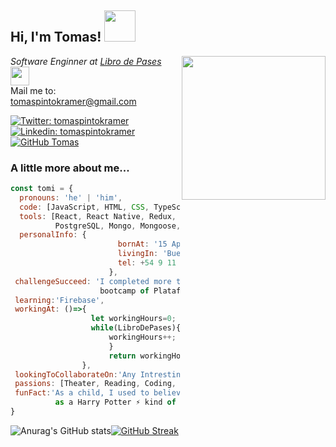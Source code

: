 <h2> Hi, I'm Tomas! <img src="https://media.giphy.com/media/l4FGI8GoTL7N4DsyI/giphy.gif" width="50">
</h2>
<img align='right' src="https://media.giphy.com/media/5eLDrEaRGHegx2FeF2/giphy.gif" width="230">
<p><em>Software Enginner at <a href="https://www.librodepases.com/">Libro de Pases</a><img src="https://media.giphy.com/media/WUlplcMpOCEmTGBtBW/giphy.gif" width="30"> 
</em></br>Mail me to: <a href="mailto:tomaspintokramer@gmail.com">tomaspintokramer@gmail.com</a></p>

[![Twitter: tomaspintokramer](https://img.shields.io/twitter/follow/tedpintokramer?style=social)](https://twitter.com/tedpintokramer)
[![Linkedin: tomaspintokramer](https://img.shields.io/badge/-tomaspintokramer-blue?style=flat-square&logo=Linkedin&logoColor=white&link=https://www.linkedin.com/in/tomaspintokramer/)](https://www.linkedin.com/in/tomaspintokramer/)
[![GitHub Tomas](https://img.shields.io/github/followers/TomasPintoKramer?label=follow&style=social)](https://github.com/TomasPintoKramer)


###  A little more about me...  

```javascript
const tomi = {
  pronouns: 'he' | 'him',
  code: [JavaScript, HTML, CSS, TypeScript ],
  tools: [React, React Native, Redux, Next, Node, Express, Passport, Sequelize, 
          PostgreSQL, Mongo, Mongoose, ChakraUI, Docker],
  personalInfo: {
                        bornAt: '15 April 1993',
                        livingIn: 'Buenos Aires',
                        tel: +54 9 11 5063 8601
                      },
 challengeSucceed: 'I completed more than 800hr coding at the Java Script
                    bootcamp of Platafroma5 to become a FullStack Developer',
 learning:'Firebase',
 workingAt: ()=>{
                  let workingHours=0;
                  while(LibroDePases){
                      workingHours++;
                      }
                      return workingHours;
                },
 lookingToCollaborateOn:'Any Intresting & Funny proyect',
 passions: [Theater, Reading, Coding, Playwriting],
 funFact:'As a child, I used to believe that I was the choosen one,
          as a Harry Potter ⚡ kind of thing...'
}
```
![Anurag's GitHub stats](https://github-readme-stats.vercel.app/api?username=TomasPintoKramer&show_icons=true&theme=radical&count_private=true)[![GitHub Streak](https://github-readme-streak-stats.herokuapp.com?user=TomasPintoKramer&theme=radical)](https://git.io/streak-stats)
<!--
**TomasPintoKramer/TomasPintoKramer** is a ✨ _special_ ✨ repository because its `README.md` (this file) appears on your GitHub profile.

Here are some ideas to get you started:

- 🔭 I’m currently working on ...
- 🌱 I’m currently learning ...
- 👯 I’m looking to collaborate on ...
- 🤔 I’m looking for help with ...
- 💬 Ask me about ...
- 📫 How to reach me: ...
- 😄 Pronouns: ...
- ⚡ Fun fact: ...
-->
